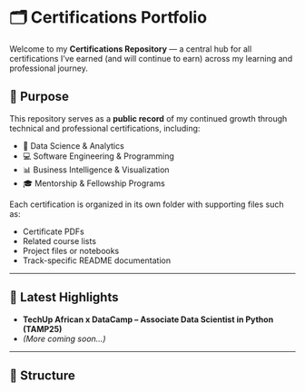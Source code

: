 # 🗂️ Certifications Portfolio

Welcome to my **Certifications Repository** — a central hub for all certifications I’ve earned (and will continue to earn) across my learning and professional journey.

## 🎯 Purpose

This repository serves as a **public record** of my continued growth through technical and professional certifications, including:

- 🧠 Data Science & Analytics
- 💻 Software Engineering & Programming
- 📊 Business Intelligence & Visualization
- 🎓 Mentorship & Fellowship Programs

Each certification is organized in its own folder with supporting files such as:

- Certificate PDFs  
- Related course lists  
- Project files or notebooks  
- Track-specific README documentation  

---

## 🏁 Latest Highlights

- **TechUp African x DataCamp – Associate Data Scientist in Python (TAMP25)**  
- *(More coming soon…)*

---

## 📂 Structure



